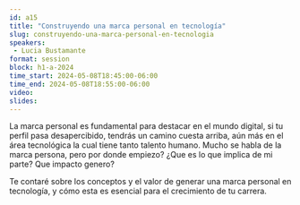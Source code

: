 ```yaml
---
id: a15
title: "Construyendo una marca personal en tecnología"
slug: construyendo-una-marca-personal-en-tecnologia
speakers:
 - Lucia Bustamante
format: session
block: h1-a-2024
time_start: 2024-05-08T18:45:00-06:00
time_end: 2024-05-08T18:55:00-06:00
video:
slides:
---
```


La marca personal es fundamental para destacar en el mundo digital, si tu perfil pasa desapercibido, tendrás un camino cuesta arriba, aún más en el área tecnológica la cual tiene tanto talento humano.  Mucho se habla de la marca persona, pero por donde empiezo? ¿Que es lo que implica de mi parte? Que impacto genero?

Te contaré sobre los conceptos y el valor de generar una marca personal en tecnología, y cómo esta es esencial para el crecimiento de tu carrera.
